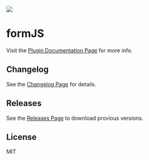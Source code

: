 [![](https://data.jsdelivr.com/v1/package/gh/simplysayhi/formJS/badge)](https://www.jsdelivr.com/package/gh/simplysayhi/formJS)

# formJS

Visit the [Plugin Documentation Page](https://www.valeriodipunzio.com/plugins/formJS/) for more info.



## Changelog

See the [Changelog Page](https://www.valeriodipunzio.com/plugins/formJS/#changelog) for details.



## Releases

See the [Releases Page](https://github.com/SimplySayHi/formJS/releases) to download provious versions.



## License

MIT
